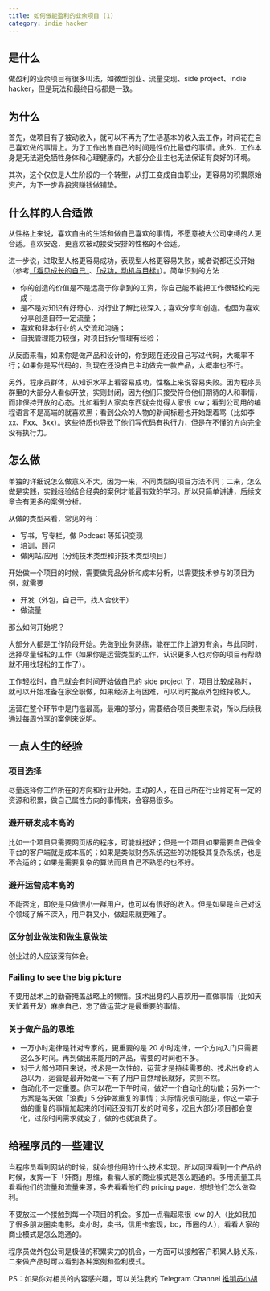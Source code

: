```yaml
---
title: 如何做能盈利的业余项目 (1)
category: indie hacker
---
```


## 是什么

做盈利的业余项目有很多叫法，如微型创业、流量变现、side project、indie hacker，但是玩法和最终目标都是一致。

## 为什么

首先，做项目有了被动收入，就可以不再为了生活基本的收入去工作，时间花在自己喜欢做的事情上。为了工作出售自己的时间是性价比最低的事情。此外，工作本身是无法避免牺牲身体和心理健康的，大部分企业主也无法保证有良好的环境。

其次，这个仅仅是人生阶段的一个转型，从打工变成自由职业，更容易的积累原始资产，为下一步靠投资赚钱做铺垫。

## 什么样的人合适做

从性格上来说，喜欢自由的生活和做自己喜欢的事情，不愿意被大公司束缚的人更合适。喜欢安逸，更喜欢被动接受安排的性格的不合适。

进一步说，进取型人格更容易成功，表现型人格更容易失败，或者说都还没开始（参考[「看见成长的自己」](https://book.douban.com/subject/6510688/)、[「成功，动机与目标」](https://book.douban.com/subject/22994632/)）。简单识别的方法：

- 你的创造的价值是不是远高于你拿到的工资，你自己能不能把工作很轻松的完成；
- 是不是对知识有好奇心，对行业了解比较深入；喜欢分享和创造。也因为喜欢分享创造自带一定流量；
- 喜欢和非本行业的人交流和沟通；
- 自我管理能力较强，对项目拆分管理有经验；

从反面来看，如果你是做产品和设计的，你到现在还没自己写过代码，大概率不行；如果你是写代码的，到现在还没自己主动做完一款产品，大概率也不行。

另外，程序员群体，从知识水平上看容易成功，性格上来说容易失败。因为程序员群里的大部分人看似开放，实则封闭，因为他们只接受符合他们期待的人和事情，而非保持开放的心态。比如看到人家卖东西就会觉得人家很 low；看到公司用的编程语言不是高端的就喜欢黑；看到公众的人物的新闻标题也开始跟着骂（比如李xx、Fxx、3xx）。这些特质也导致了他们写代码有执行力，但是在不懂的方向完全没有执行力。

## 怎么做

单独的详细说怎么做意义不大，因为一来，不同类型的项目方法不同；二来，怎么做是实践，实践经验结合经典的案例才能最有效的学习。所以只简单讲讲，后续文章会有更多的案例分析。

从做的类型来看，常见的有：

- 写书，写专栏，做 Podcast 等知识变现
- 培训，顾问
- 做网站/应用（分纯技术类型和非技术类型项目）

开始做一个项目的时候，需要做竞品分析和成本分析，以需要技术参与的项目为例，就需要

- 开发（外包，自己干，找人合伙干）
- 做流量

那么如何开始呢？

大部分人都是工作阶段开始。先做到业务熟练，能在工作上游刃有余，与此同时，选择尽量轻松的工作（如果你是运营类型的工作，认识更多人也对你的项目有帮助就不用找轻松的工作了）。

工作轻松时，自己就会有时间开始做自己的 side project 了，项目比较成熟时，就可以开始准备在家全职做，如果经济上有困难，可以同时接点外包维持收入。

运营在整个环节中是门槛最高，最难的部分，需要结合项目类型来说，所以后续我通过每周分享的案例来说明。

## 一点人生的经验

### 项目选择

尽量选择你工作所在的方向和行业开始。主动的人，在自己所在行业肯定有一定的资源和积累，做自己属性方向的事情来，会容易很多。

### 避开研发成本高的

比如一个项目只需要网页版的程序，可能就挺好；但是一个项目如果需要自己做全平台的客户端就是成本高的；如果是类似财务系统这些的功能极其复杂系统，也是不合适的；如果是需要复杂的算法而且自己不熟悉的也不好。

### 避开运营成本高的

不能否定，即使是只做很小一群用户，也可以有很好的收入。但是如果是自己对这个领域了解不深入，用户群又小，做起来就更难了。

### 区分创业做法和做生意做法

创业过的人应该深有体会。

### Failing to see the big picture

不要用战术上的勤奋掩盖战略上的懒惰。技术出身的人喜欢用一直做事情（比如天天忙着开发）麻痹自己，忘了做运营才是最重要的事情。

### 关于做产品的思维

- 一万小时定律是针对专家的，更重要的是 20 小时定律，一个方向入门只需要这么多时间。再到做出来能用的产品，需要的时间也不多。
- 对于大部分项目来说，技术是一次性的，运营才是持续需要的。技术出身的人总以为，运营是最开始做一下有了用户自然增长就好，实则不然。
- 自动化不一定重要。你可以花一下午时间，做好一个自动化的功能；另外一个方案是每天做「浪费」5 分钟做重复的事情；实际情况很可能是，你这一辈子做的重复的事情加起来的时间还没有开发的时间多，况且大部分项目都会变化，过段时间需求就变了，做的也就浪费了。

## 给程序员的一些建议

当程序员看到网站的时候，就会想他用的什么技术实现。所以同理看到一个产品的时候，发挥一下「奸商」思维，看看人家的商业模式是怎么跑通的。多用流量工具看看他们的流量和流量来源，多去看看他们的 pricing page，想想他们怎么做盈利。

不要放过一个接触到每一个项目的机会。多加一点看起来很 low 的人（比如我加了很多朋友圈卖电影，卖小时，卖书，信用卡套现，bc，币圈的人），看看人家的商业模式是怎么跑通的。

程序员做外包公司是极佳的积累实力的机会，一方面可以接触客户积累人脉关系，二来做产品时可以看到各种案例和盈利模式。

PS：如果你对相关的内容感兴趣，可以关注我的 Telegram Channel [推销员小胡](https://t.me/maplefuckapple)
